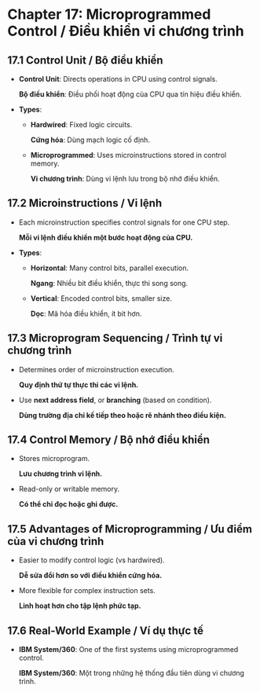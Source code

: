 # Chapter 17: Microprogrammed Control / Điều khiển vi chương trình

## 17.1 Control Unit / Bộ điều khiển

*   **Control Unit**: Directs operations in CPU using control signals.

    **Bộ điều khiển**: Điều phối hoạt động của CPU qua tín hiệu điều khiển.
*   **Types**:
    *   **Hardwired**: Fixed logic circuits.

        **Cứng hóa**: Dùng mạch logic cố định.
    *   **Microprogrammed**: Uses microinstructions stored in control memory.

        **Vi chương trình**: Dùng vi lệnh lưu trong bộ nhớ điều khiển.

## 17.2 Microinstructions / Vi lệnh

*   Each microinstruction specifies control signals for one CPU step.

    **Mỗi vi lệnh điều khiển một bước hoạt động của CPU.**
*   **Types**:
    *   **Horizontal**: Many control bits, parallel execution.

        **Ngang**: Nhiều bit điều khiển, thực thi song song.
    *   **Vertical**: Encoded control bits, smaller size.

        **Dọc**: Mã hóa điều khiển, ít bit hơn.

## 17.3 Microprogram Sequencing / Trình tự vi chương trình

*   Determines order of microinstruction execution.

    **Quy định thứ tự thực thi các vi lệnh.**
*   Use **next address field**, or **branching** (based on condition).

    **Dùng trường địa chỉ kế tiếp theo hoặc rẽ nhánh theo điều kiện.**

## 17.4 Control Memory / Bộ nhớ điều khiển

*   Stores microprogram.

    **Lưu chương trình vi lệnh.**
*   Read-only or writable memory.

    **Có thể chỉ đọc hoặc ghi được.**

## 17.5 Advantages of Microprogramming / Ưu điểm của vi chương trình

*   Easier to modify control logic (vs hardwired).

    **Dễ sửa đổi hơn so với điều khiển cứng hóa.**
*   More flexible for complex instruction sets.

    **Linh hoạt hơn cho tập lệnh phức tạp.**

## 17.6 Real-World Example / Ví dụ thực tế

*   **IBM System/360**: One of the first systems using microprogrammed control.

    **IBM System/360**: Một trong những hệ thống đầu tiên dùng vi chương trình.